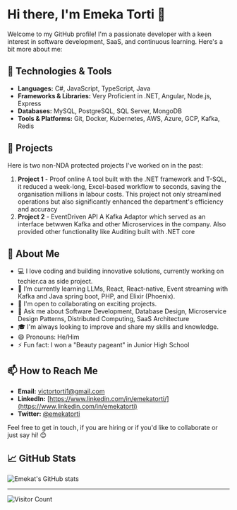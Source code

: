 # Hi there, I'm Emeka Torti 👋

Welcome to my GitHub profile! I'm a passionate developer with a keen interest in software development, SaaS, and continuous learning. Here's a bit more about me:

## 🔧 Technologies & Tools

- **Languages:** C#, JavaScript, TypeScript, Java
- **Frameworks & Libraries:** Very Proficient in .NET, Angular, Node.js, Express 
- **Databases:** MySQL, PostgreSQL, SQL Server, MongoDB
- **Tools & Platforms:** Git, Docker, Kubernetes, AWS, Azure, GCP, Kafka, Redis

## 🌟 Projects

Here is two non-NDA protected projects I've worked on in the past:

1. **Project 1** - Proof online
A tool built with the .NET framework and T-SQL, it reduced a week-long, Excel-based workflow to seconds, saving the organisation millions in labour costs. This project not only streamlined operations but also significantly enhanced the department's efficiency and accuracy
3. **Project 2** - EventDriven API
A Kafka Adaptor which served as an interface betwwen Kafka and other Microservices in the company. Also provided other functionality like Auditing built with .NET core

## 🚀 About Me

- 💻 I love coding and building innovative solutions, currently working on techier.ca as side project.
- 🌱 I’m currently learning LLMs, React, React-native, Event streaming with Kafka and Java spring boot, PHP, and Elixir (Phoenix). 
- 🤝 I'm open to collaborating on exciting projects.
- 💬 Ask me about Software Development, Database Design, Microservice Design Patterns, Distributed Computing, SaaS Architecture
- 🎓 I'm always looking to improve and share my skills and knowledge.
- 😄 Pronouns: He/Him
- ⚡ Fun fact: I won a "Beauty pageant" in Junior High School

## 📫 How to Reach Me
- **Email:** [victortorti1@gmail.com](mailto:victortorti1@gmail.com)
- **LinkedIn:** [https://www.linkedin.com/in/emekatorti/](https://www.linkedin.com/in/emekatorti)
- **Twitter:** [@emekatorti](https://twitter.com/emekatorti)


Feel free to get in touch, if you are hiring or if you'd like to collaborate or just say hi! 😊

## 📈 GitHub Stats

![Emekat's GitHub stats](https://github-readme-stats.vercel.app/api?username=Emekat&show_icons=true&theme=radical)

---

![Visitor Count](https://visitor-badge.glitch.me/badge?page_id=Emekat.Emekat)
